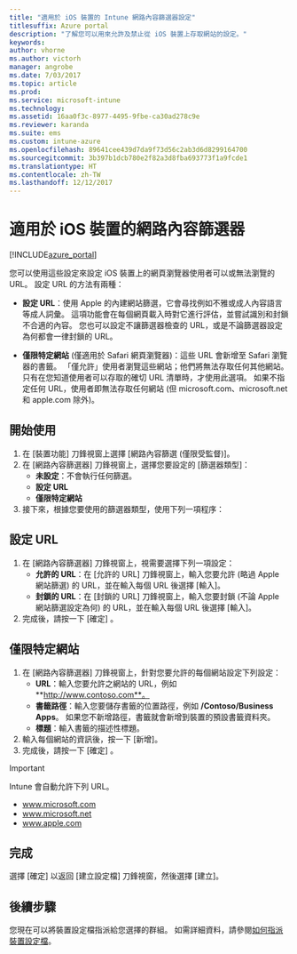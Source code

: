 ```yaml
---
title: "適用於 iOS 裝置的 Intune 網路內容篩選器設定"
titlesuffix: Azure portal
description: "了解您可以用來允許及禁止從 iOS 裝置上存取網站的設定。"
keywords: 
author: vhorne
ms.author: victorh
manager: angrobe
ms.date: 7/03/2017
ms.topic: article
ms.prod: 
ms.service: microsoft-intune
ms.technology: 
ms.assetid: 16aa0f3c-8977-4495-9fbe-ca30ad278c9e
ms.reviewer: karanda
ms.suite: ems
ms.custom: intune-azure
ms.openlocfilehash: 89641cee439d7da9f73d56c2ab3d6d8299164700
ms.sourcegitcommit: 3b397b1dcb780e2f82a3d8fba693773f1a9fcde1
ms.translationtype: HT
ms.contentlocale: zh-TW
ms.lasthandoff: 12/12/2017
---
```

# <a name="web-content-filter-settings-for-ios-devices"></a>適用於 iOS 裝置的網路內容篩選器

[!INCLUDE[azure_portal](./includes/azure_portal.md)]

您可以使用這些設定來設定 iOS 裝置上的網頁瀏覽器使用者可以或無法瀏覽的 URL。 設定 URL 的方法有兩種：

- **設定 URL**：使用 Apple 的內建網站篩選，它會尋找例如不雅或成人內容語言等成人詞彙。 這項功能會在每個網頁載入時對它進行評估，並嘗試識別和封鎖不合適的內容。 您也可以設定不讓篩選器檢查的 URL，或是不論篩選器設定為何都會一律封鎖的 URL。

- **僅限特定網站** (僅適用於 Safari 網頁瀏覽器)：這些 URL 會新增至 Safari 瀏覽器的書籤。 「僅允許」使用者瀏覽這些網站；他們將無法存取任何其他網站。 只有在您知道使用者可以存取的確切 URL 清單時，才使用此選項。
如果不指定任何 URL，使用者即無法存取任何網站 (但 microsoft.com、microsoft.net 和 apple.com 除外)。



## <a name="get-started"></a>開始使用

1. 在 [裝置功能] 刀鋒視窗上選擇 [網路內容篩選 (僅限受監督)]。
2. 在 [網路內容篩選器] 刀鋒視窗上，選擇您要設定的 [篩選器類型]：
    - **未設定**：不會執行任何篩選。
    - **設定 URL**
    - **僅限特定網站**
3. 接下來，根據您要使用的篩選器類型，使用下列一項程序：


## <a name="configure-urls"></a>設定 URL

1. 在 [網路內容篩選器] 刀鋒視窗上，視需要選擇下列一項設定：
    - **允許的 URL**：在 [允許的 URL] 刀鋒視窗上，輸入您要允許 (略過 Apple 網站篩選) 的 URL，並在輸入每個 URL 後選擇 [輸入]。
    - **封鎖的 URL**：在 [封鎖的 URL] 刀鋒視窗上，輸入您要封鎖 (不論 Apple 網站篩選設定為何) 的 URL，並在輸入每個 URL 後選擇 [輸入]。
2. 完成後，請按一下 [確定] 。


## <a name="specific-websites-only"></a>僅限特定網站

1. 在 [網路內容篩選器] 刀鋒視窗上，針對您要允許的每個網站設定下列設定：
    - **URL**：輸入您要允許之網站的 URL，例如 **http://www.contoso.com**。
    - **書籤路徑**：輸入您要儲存書籤的位置路徑，例如 **/Contoso/Business Apps**。 如果您不新增路徑，書籤就會新增到裝置的預設書籤資料夾。
    - **標題**：輸入書籤的描述性標題。
2. 輸入每個網站的資訊後，按一下 [新增]。
3. 完成後，請按一下 [確定] 。

>[!IMPORTANT] 
> Intune 會自動允許下列 URL。
> - www.microsoft.com
> - www.microsoft.net
> - www.apple.com

## <a name="finish-up"></a>完成

選擇 [確定] 以返回 [建立設定檔] 刀鋒視窗，然後選擇 [建立]。

## <a name="next-steps"></a>後續步驟

您現在可以將裝置設定檔指派給您選擇的群組。 如需詳細資料，請參閱[如何指派裝置設定檔](device-profile-assign.md)。
